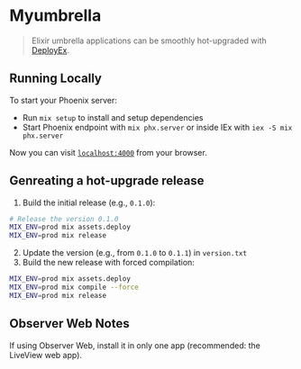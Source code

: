 # Myumbrella

> Elixir umbrella applications can be smoothly hot-upgraded with [DeployEx][dye].

## Running Locally

To start your Phoenix server:

  * Run `mix setup` to install and setup dependencies
  * Start Phoenix endpoint with `mix phx.server` or inside IEx with `iex -S mix phx.server`

Now you can visit [`localhost:4000`](http://localhost:4000) from your browser.

## Genreating a hot-upgrade release

1. Build the initial release (e.g., `0.1.0`):
```bash
# Release the version 0.1.0
MIX_ENV=prod mix assets.deploy
MIX_ENV=prod mix release
```

2. Update the version (e.g., from `0.1.0` to `0.1.1`) in `version.txt`
3. Build the new release with forced compilation:
```bash
MIX_ENV=prod mix assets.deploy
MIX_ENV=prod mix compile --force
MIX_ENV=prod mix release
```

## Observer Web Notes

If using Observer Web, install it in only one app (recommended: the LiveView web app).

[dye]: https://github.com/thiagoesteves/deployex

